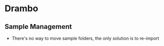 # Drambo

## Sample Management

- There's no way to move sample folders, the only solution is to re-import
